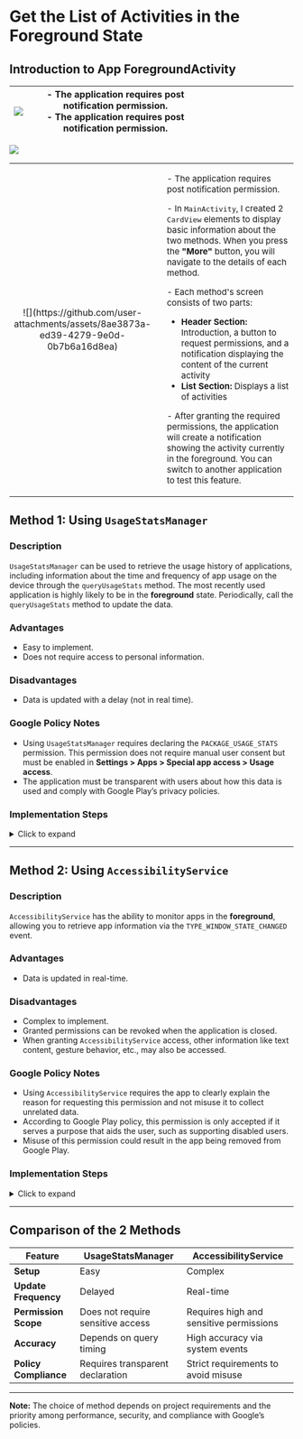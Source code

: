 
# Get the List of Activities in the Foreground State

## Introduction to App ForegroundActivity

|![](https://github.com/user-attachments/assets/8ae3873a-ed39-4279-9e0d-0b7b6a16d8ea)| - The application requires post notification permission.<br/>- The application requires post notification permission.                   |||||||||||
|------------------------|-------------------------------------|-|-|-|-|-|-|-|-|-|-|

![](https://github.com/user-attachments/assets/8ae3873a-ed39-4279-9e0d-0b7b6a16d8ea)

<table>
  <tr>
    <td style="width: 30%; text-align: center;">
      ![](https://github.com/user-attachments/assets/8ae3873a-ed39-4279-9e0d-0b7b6a16d8ea)
    </td>
    <td style="width: 70%; vertical-align: top; padding-left: 20px;">
      <p style="font-size: 15px;">- The application requires post notification permission.</p>
      <p style="font-size: 15px;">- In <code>MainActivity</code>, I created 2 <code>CardView</code> elements to display basic information about the two methods. When you press the <strong>"More"</strong> button, you will navigate to the details of each method.</p>
      <p style="font-size: 15px;">- Each method's screen consists of two parts:</p>
      <ul style="font-size: 15px;">
        <li><strong>Header Section:</strong> Introduction, a button to request permissions, and a notification displaying the content of the current activity</li>
        <li><strong>List Section:</strong> Displays a list of activities</li>
      </ul>
      <p style="font-size: 15px;">- After granting the required permissions, the application will create a notification showing the activity currently in the foreground. You can switch to another application to test this feature.</p>
    </td>
  </tr>
</table>

## Method 1: Using `UsageStatsManager`

### Description
`UsageStatsManager` can be used to retrieve the usage history of applications, including information about the time and frequency of app usage on the device through the `queryUsageStats` method. The most recently used application is highly likely to be in the **foreground** state. Periodically, call the `queryUsageStats` method to update the data.

### Advantages
- Easy to implement.
- Does not require access to personal information.

### Disadvantages
- Data is updated with a delay (not in real time).

### Google Policy Notes
- Using `UsageStatsManager` requires declaring the `PACKAGE_USAGE_STATS` permission. This permission does not require manual user consent but must be enabled in **Settings > Apps > Special app access > Usage access**.
- The application must be transparent with users about how this data is used and comply with Google Play’s privacy policies.

### Implementation Steps
<details>
<summary>Click to expand</summary>

1. **Declare permissions in `AndroidManifest.xml`:**
   ```xml
   <uses-permission
        android:name="android.permission.PACKAGE_USAGE_STATS"
        tools:ignore="ProtectedPermissions" />
   ```

2. **Check permission in the code:**
   ```java
   private boolean isUsageAccessGranted() {
        AppOpsManager appOpsManager = (AppOpsManager) getSystemService(Context.APP_OPS_SERVICE);
        int mode = appOpsManager.checkOpNoThrow(AppOpsManager.OPSTR_GET_USAGE_STATS,
                android.os.Process.myUid(), getPackageName());
        return mode == AppOpsManager.MODE_ALLOWED;
    }
   ```

3. **Query information using `UsageStatsManager`:**
   ```java
   UsageStatsManager usageStatsManager =
           (UsageStatsManager) context.getSystemService(Context.USAGE_STATS_SERVICE);
   
   if (usageStatsManager == null) {
       return new ArrayList<>(); // Return empty list if UsageStatsManager is unavailable
   }
   
   // Query usage stats for the last 24 hours
   List<UsageStats> usageStatsList = usageStatsManager.queryUsageStats(
           UsageStatsManager.INTERVAL_DAILY,
           currentTime - (24 * 60 * 60 * 1000), // Start time (24 hours ago)
           currentTime // End time (now)
   );

   if (usageStatsList == null || usageStatsList.isEmpty()) {
       return new ArrayList<>(); // Return empty list if no data is available
   }
   ```
</details>

---

## Method 2: Using `AccessibilityService`

### Description
`AccessibilityService` has the ability to monitor apps in the **foreground**, allowing you to retrieve app information via the `TYPE_WINDOW_STATE_CHANGED` event.

### Advantages
- Data is updated in real-time.

### Disadvantages
- Complex to implement.
- Granted permissions can be revoked when the application is closed.
- When granting `AccessibilityService` access, other information like text content, gesture behavior, etc., may also be accessed.

### Google Policy Notes
- Using `AccessibilityService` requires the app to clearly explain the reason for requesting this permission and not misuse it to collect unrelated data.
- According to Google Play policy, this permission is only accepted if it serves a purpose that aids the user, such as supporting disabled users.
- Misuse of this permission could result in the app being removed from Google Play.

### Implementation Steps
<details>
<summary>Click to expand</summary>

1. **Create a class that extends `AccessibilityService`:**
   ```java
   public class AccessibilityServiceExtend extends AccessibilityService {
       @Override
       public void onAccessibilityEvent(AccessibilityEvent event) {
           if (event.getEventType() == AccessibilityEvent.TYPE_WINDOW_STATE_CHANGED) {
               // Get the package name and activity name
               ComponentName componentName = new ComponentName(
                       event.getPackageName().toString(),
                       event.getClassName().toString()
               );
   
               String currentPackageName = componentName.getPackageName();
               String currentActivityName = componentName.flattenToShortString();
           }
       }

       @Override
       public void onInterrupt() {
       }
   }
   ```

2. **Declare the service in `AndroidManifest.xml`:**
   ```xml
   <!--android:foregroundServiceType="mediaPlayback" is used for the post notification feature-->
   <service
        android:name=".AccessibilityServiceExtend"
        android:exported="true"
        android:foregroundServiceType="mediaPlayback"
        android:permission="android.permission.BIND_ACCESSIBILITY_SERVICE">
        <intent-filter>
            <action android:name="android.accessibilityservice.AccessibilityService" />
        </intent-filter>

        <meta-data
            android:name="android.accessibilityservice"
            android:resource="@xml/accessibility_service_config" />
   </service>
   ```

3. **Configure the file `res/xml/accessibility_config.xml`:**
   ```xml
   <accessibility-service xmlns:android="http://schemas.android.com/apk/res/android"
        android:accessibilityEventTypes="typeWindowStateChanged"
        android:accessibilityFeedbackType="feedbackGeneric"
        android:canRetrieveWindowContent="false"
        android:description="@string/app_name"
        android:notificationTimeout="100" />
   ```

4. **Activate the service in the device’s Accessibility settings:**
   - The user needs to enable the service in **Settings > Accessibility > ForegroundActivity**.

</details>

---

## Comparison of the 2 Methods

| Feature                 | UsageStatsManager                   | AccessibilityService                  |
|-------------------------|-------------------------------------|---------------------------------------|
| **Setup**               | Easy                            | Complex                              |
| **Update Frequency**  | Delayed                          | Real-time                   |
| **Permission Scope**      | Does not require sensitive access       | Requires high and sensitive permissions|
| **Accuracy**        | Depends on query timing   | High accuracy via system events    |
| **Policy Compliance** | Requires transparent declaration         | Strict requirements to avoid misuse      |

---

**Note:** The choice of method depends on project requirements and the priority among performance, security, and compliance with Google’s policies.
